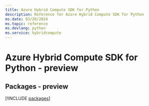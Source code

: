 ```yaml
---
title: Azure Hybrid Compute SDK for Python
description: Reference for Azure Hybrid Compute SDK for Python
ms.date: 03/20/2024
ms.topic: reference
ms.devlang: python
ms.service: hybridcompute
---
```

# Azure Hybrid Compute SDK for Python - preview
## Packages - preview
[!INCLUDE [packages](hybrid-compute-index.md)]
